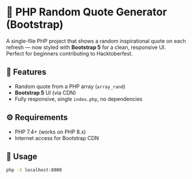 # 🎯 PHP Random Quote Generator (Bootstrap)

A single-file PHP project that shows a random inspirational quote on each refresh — now styled with **Bootstrap 5** for a clean, responsive UI.  
Perfect for beginners contributing to Hacktoberfest.

## 🧠 Features
- Random quote from a PHP array (`array_rand`)
- **Bootstrap 5** UI (via CDN)
- Fully responsive, single `index.php`, no dependencies

## ⚙️ Requirements
- PHP 7.4+ (works on PHP 8.x)
- Internet access for Bootstrap CDN

## 🚀 Usage
```bash
php -S localhost:8000
